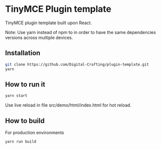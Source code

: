 # TinyMCE Plugin template

TinyMCE plugin template built upon React.

Note: Use yarn instead of npm to in order to have the same dependencies versions across multiple devices.

## Installation

```sh
git clone https://github.com/Digital-Crafting/plugin-template.git
yarn
```

## How to run it

```sh
yarn start
```

Use live reload in file src/demo/html/index.html for hot reload.

## How to build

For production environments

```sh
yarn run build
```
